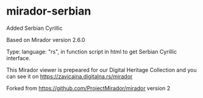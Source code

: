 # mirador-serbian
Added Serbian Cyrillic 

Based on Mirador version 2.6.0  

Type: language: "rs", in function script in html to get Serbian Cyrillic interface.

This Mirador viewer is prepeared for our Digital Heritage Collection and you can see it on https://zavicajna.digitalna.rs/mirador

Forked from https://github.com/ProjectMirador/mirador version 2

